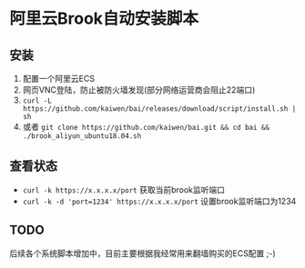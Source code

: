 # 阿里云Brook自动安装脚本

## 安装

1. 配置一个阿里云ECS
2. 网页VNC登陆，防止被防火墙发现(部分网络运营商会阻止22端口)
3. `curl -L https://github.com/kaiwen/bai/releases/download/script/install.sh | sh`
3. 或者 `git clone https://github.com/kaiwen/bai.git && cd bai && ./brook_aliyun_ubuntu18.04.sh`

## 查看状态

+ `curl -k https://x.x.x.x/port` 获取当前brook监听端口
+ `curl -k -d 'port=1234' https://x.x.x.x/port` 设置brook监听端口为1234

## TODO

后续各个系统脚本增加中，目前主要根据我经常用来翻墙购买的ECS配置 ;-)
